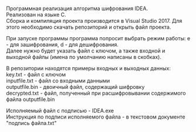 Программная реализация алгоритма шифрования IDEA.  
Реализован на языке C.  
Сборка и компиляция проекта производится в Visual Studio 2017. Для этого необходимо скачать репозиторий и открыть файл проекта.  
  
При запуске программы программа попросит выбрать режим работы: e - для зашифрования, d - для дешифрования.  
Далее нужно будет указать файл с ключом, а также входной и выходной файлы (имена по умолчанию написаны в скобках).  
  
В репозитории находятся примеры входных и выходных данных:  
key.txt - файл с ключом  
inputfile.txt - файл со входными данными  
outputfile.bin - двоичный файл, содержащий шифровку  
decrypted.txt - файл, полученный при расшифровывании содержимого файла outputfile.bin
  
Исполняемый файл с подписью - IDEA.exe  
Инструкция по подписи исполняемого файла - в текстовом документе "подпись файла.txt"
